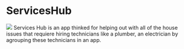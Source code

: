 # ServicesHub
![]('imagenes/serviceHub')
Services Hub is an app thinked for helping out with all of the house issues that requiere  hiring technicians like a plumber, an electrician by agrouping these technicians in an app.
